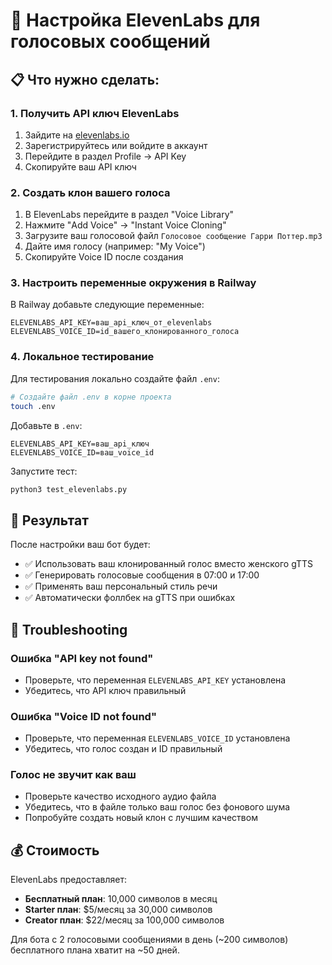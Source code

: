 # 🎤 Настройка ElevenLabs для голосовых сообщений

## 📋 Что нужно сделать:

### 1. Получить API ключ ElevenLabs
1. Зайдите на [elevenlabs.io](https://elevenlabs.io)
2. Зарегистрируйтесь или войдите в аккаунт
3. Перейдите в раздел Profile → API Key
4. Скопируйте ваш API ключ

### 2. Создать клон вашего голоса
1. В ElevenLabs перейдите в раздел "Voice Library"
2. Нажмите "Add Voice" → "Instant Voice Cloning"
3. Загрузите ваш голосовой файл `Голосовое сообщение Гарри Поттер.mp3`
4. Дайте имя голосу (например: "My Voice")
5. Скопируйте Voice ID после создания

### 3. Настроить переменные окружения в Railway

В Railway добавьте следующие переменные:

```
ELEVENLABS_API_KEY=ваш_api_ключ_от_elevenlabs
ELEVENLABS_VOICE_ID=id_вашего_клонированного_голоса
```

### 4. Локальное тестирование

Для тестирования локально создайте файл `.env`:

```bash
# Создайте файл .env в корне проекта
touch .env
```

Добавьте в `.env`:
```
ELEVENLABS_API_KEY=ваш_api_ключ
ELEVENLABS_VOICE_ID=ваш_voice_id
```

Запустите тест:
```bash
python3 test_elevenlabs.py
```

## 🎯 Результат

После настройки ваш бот будет:
- ✅ Использовать ваш клонированный голос вместо женского gTTS
- ✅ Генерировать голосовые сообщения в 07:00 и 17:00
- ✅ Применять ваш персональный стиль речи
- ✅ Автоматически фоллбек на gTTS при ошибках

## 🔧 Troubleshooting

### Ошибка "API key not found"
- Проверьте, что переменная `ELEVENLABS_API_KEY` установлена
- Убедитесь, что API ключ правильный

### Ошибка "Voice ID not found"
- Проверьте, что переменная `ELEVENLABS_VOICE_ID` установлена
- Убедитесь, что голос создан и ID правильный

### Голос не звучит как ваш
- Проверьте качество исходного аудио файла
- Убедитесь, что в файле только ваш голос без фонового шума
- Попробуйте создать новый клон с лучшим качеством

## 💰 Стоимость

ElevenLabs предоставляет:
- **Бесплатный план**: 10,000 символов в месяц
- **Starter план**: $5/месяц за 30,000 символов
- **Creator план**: $22/месяц за 100,000 символов

Для бота с 2 голосовыми сообщениями в день (~200 символов) бесплатного плана хватит на ~50 дней.
